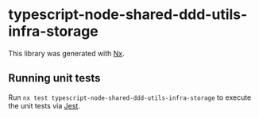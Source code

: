 # typescript-node-shared-ddd-utils-infra-storage

This library was generated with [Nx](https://nx.dev).

## Running unit tests

Run `nx test typescript-node-shared-ddd-utils-infra-storage` to execute the unit tests via [Jest](https://jestjs.io).
